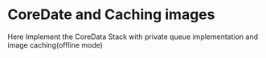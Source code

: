 # CoreDate and Caching images
Here Implement the CoreData Stack with private queue implementation and image caching(offline mode)
